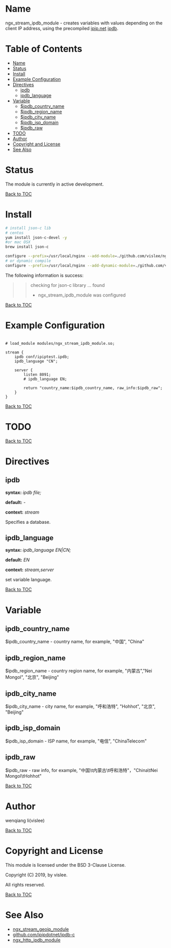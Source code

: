 Name
====

ngx_stream_ipdb_module - creates variables with values depending on the client IP address, using the precompiled [ipip.net](https://www.ipip.net) [ipdb](https://www.ipip.net/ipdb/test).


Table of Contents
=================
* [Name](#name)
* [Status](#status)
* [Install](#install)
* [Example Configuration](#example-configuration)
* [Directives](#directives)
    * [ipdb](#ipdb)
    * [ipdb_language](#ipdb_language)
* [Variable](#variable)
    * [$ipdb_country_name](#ipdb_country_name)
    * [$ipdb_region_name](#ipdb_region_name)
    * [$ipdb_city_name](#ipdb_city_name)
    * [$ipdb_isp_domain](#ipdb_isp_domain)
    * [$ipdb_raw](#ipdb_raw)
* [TODO](#todo)
* [Author](#author)
* [Copyright and License](#copyright-and-license)
* [See Also](#see-also)


Status
======
The module is currently in active development.

[Back to TOC](#table-of-contents)

Install
=======

```sh
# install json-c lib
# centos
yum install json-c-devel -y
#or mac OSX
brew install json-c

configure --prefix=/usr/local/nginx --add-module=./github.com/vislee/ngx_stream_ipdb_module
# or dynamic compile
configure --prefix=/usr/local/nginx --add-dynamic-module=./github.com/vislee/ngx_stream_ipdb_module --with-compat
```

The following information is success:

 >> checking for json-c library ... found
 >>  + ngx_stream_ipdb_module was configured


[Back to TOC](#table-of-contents)

Example Configuration
====================

```nginx

# load_module modules/ngx_stream_ipdb_module.so;

stream {
    ipdb conf/ipiptest.ipdb;
    ipdb_language "CN";

    server {
        listen 8091;
        # ipdb_language EN;

        return "country_name:$ipdb_country_name, raw_info:$ipdb_raw";
    }
}

```

[Back to TOC](#table-of-contents)

TODO
==========

[Back to TOC](#table-of-contents)

Directives
==========

ipdb
----
**syntax:** *ipdb file;*

**default:** *-*

**context:** *stream*

Specifies a database.

ipdb_language
-------------
**syntax:** *ipdb_language EN|CN;*

**default:** *EN*

**context:** *stream,server*

set variable language.


[Back to TOC](#table-of-contents)


Variable
========

ipdb_country_name
----------------

$ipdb_country_name - country name, for example, "中国", "China"

ipdb_region_name
----------------

$ipdb_region_name - country region name, for example, "内蒙古","Nei Mongol", "北京", "Beijing"

ipdb_city_name
--------------

$ipdb_city_name - city name, for example, "呼和浩特", "Hohhot", "北京", "Beijing"

ipdb_isp_domain
---------------

$ipdb_isp_domain - ISP name, for example, "电信", "ChinaTelecom"

ipdb_raw
--------

$ipdb_raw - raw info, for example, "中国\t内蒙古\t呼和浩特"，"China\tNei Mongol\tHohhot"


[Back to TOC](#table-of-contents)

Author
======

wenqiang li(vislee)

[Back to TOC](#table-of-contents)

Copyright and License
=====================

This module is licensed under the BSD 3-Clause License.

Copyright (C) 2019, by vislee.

All rights reserved.

[Back to TOC](#table-of-contents)


See Also
========

+ [ngx_stream_geoip_module](http://nginx.org/en/docs/stream/ngx_stream_geoip_module.html)
+ [github.com/ipipdotnet/ipdb-c](https://github.com/ipipdotnet/ipdb-c)
+ [ngx_http_ipdb_module](https://github.com/vislee/ngx_http_ipdb_module)
